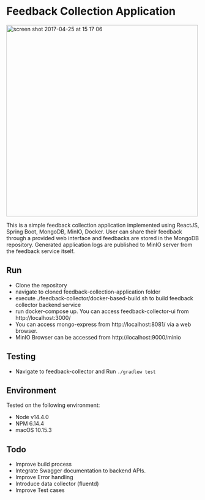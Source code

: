 # Feedback Collection Application

<img width="500" alt="screen shot 2017-04-25 at 15 17 06" src="https://cloud.githubusercontent.com/assets/4203845/25775785/53aaa6a4-32a5-11e7-9097-f54c00fdc2da.png">

This is a simple feedback collection application implemented using ReactJS, Spring Boot, MongoDB, MinIO, Docker. User can share their feedback through a provided web interface
and feedbacks are stored in the MongoDB repository. Generated application logs are published to MinIO server from the feedback service itself.

## Run

- Clone the repository
- navigate to cloned feedback-collection-application folder
- execute ./feedback-collector/docker-based-build.sh to build feedback collector backend service
- run docker-compose up. You can access feedback-collector-ui from http://localhost:3000/
- You can access mongo-express from http://localhost:8081/ via a web browser.
- MinIO Browser can be accessed from http://localhost:9000/minio

## Testing

- Navigate to feedback-collector and  Run `./gradlew test` 

## Environment

Tested on the following environment:

- Node v14.4.0
- NPM 6.14.4
- macOS 10.15.3


## Todo
- Improve build process
- Integrate Swagger documentation to backend APIs.
- Improve Error handling
- Introduce data collector (fluentd)
- Improve Test cases
